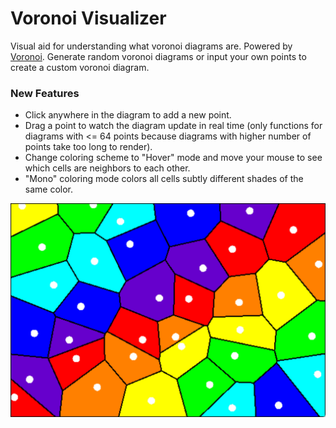 # Voronoi Visualizer
Visual aid for understanding what voronoi diagrams are.
Powered by [Voronoi](https://github.com/CooperCorona/Voronoi).
Generate random voronoi diagrams or input your own points to create a custom voronoi diagram.

### New Features
* Click anywhere in the diagram to add a new point.
* Drag a point to watch the diagram update in real time (only functions for diagrams with <= 64 points because diagrams with higher number of points take too long to render).
* Change coloring scheme to "Hover" mode and move your mouse to see which cells are neighbors to each other.
* "Mono" coloring mode colors all cells subtly different shades of the same color.

![](VoronoiDiagramImage.png)
